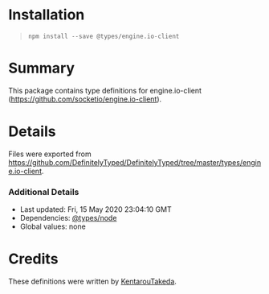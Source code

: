 # Installation
> `npm install --save @types/engine.io-client`

# Summary
This package contains type definitions for engine.io-client (https://github.com/socketio/engine.io-client).

# Details
Files were exported from https://github.com/DefinitelyTyped/DefinitelyTyped/tree/master/types/engine.io-client.

### Additional Details
 * Last updated: Fri, 15 May 2020 23:04:10 GMT
 * Dependencies: [@types/node](https://npmjs.com/package/@types/node)
 * Global values: none

# Credits
These definitions were written by [KentarouTakeda](https://github.com/KentarouTakeda).
